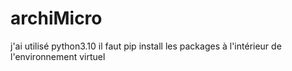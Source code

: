 # archiMicro

j'ai utilisé python3.10
il faut pip install les packages à l'intérieur de l'environnement virtuel 
